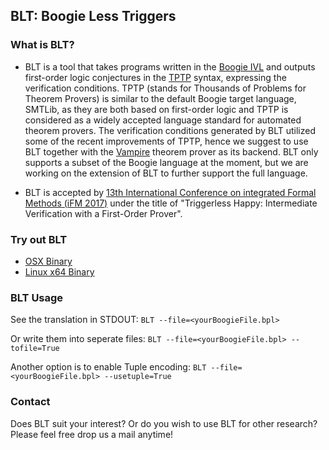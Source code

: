 ## BLT: Boogie Less Triggers 

<!-- ### Jekyll Themes -->
<!-- Your Pages site will use the layout and styles from the Jekyll
theme you have selected in your
[repository settings](https://github.com/emptylambda/BLT/settings). The
name of this theme is saved in the Jekyll `_config.yml` configuration
file. -->

### What is BLT?
- BLT is a tool that takes programs written in the
  [Boogie IVL](https://www.microsoft.com/en-us/research/project/boogie-an-intermediate-verification-language/)
  and outputs first-order logic conjectures in the
  [TPTP](http://www.cs.miami.edu/~tptp/) syntax, expressing the
  verification conditions. TPTP (stands for Thousands of Problems for
  Theorem Provers) is similar to the default Boogie target language,
  SMTLib, as they are both based on first-order logic and TPTP is
  considered as a widely accepted language standard for automated
  theorem provers. The verification conditions generated by BLT
  utilized some of the recent improvements of TPTP, hence we suggest
  to use BLT together with the [Vampire](http://www.vprover.org/)
  theorem prover as its backend. BLT only supports a subset of the
  Boogie language at the moment, but we are working on the extension
  of BLT to further support the full language. 

- BLT is accepted by
  [13th International Conference on integrated Formal Methods (iFM 2017)](http://ifm2017.di.unito.it/acceptedPapers.php)
  under the title of "Triggerless Happy: Intermediate Verification
  with a First-Order Prover". 

### Try out BLT
- [OSX Binary](https://github.com/emptylambda/BLT/raw/bdad4168d8868ca87a7ccb92a69d345e1b8af14c/bin/BLT_osx_alpha)
- [Linux x64 Binary](https://github.com/emptylambda/BLT/raw/5d62d16ea11470d024c08e9bec2b2f49304aa517/bin/BLT_unix_001)

### BLT Usage
See the translation in STDOUT: 
`BLT --file=<yourBoogieFile.bpl>`

Or write them into seperate files: 
`BLT --file=<yourBoogieFile.bpl> --tofile=True`

Another option is to enable Tuple encoding: 
`BLT --file=<yourBoogieFile.bpl> --usetuple=True`

### Contact
Does BLT suit your interest?  Or do you wish to use BLT for other
research? Please feel free drop us a mail anytime!  

